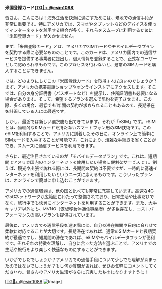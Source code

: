 **米国登録カード[[TG💪+ @esim1088](https://t.me/s/esim1088)]**

皆さん、こんにちは！海外生活を快適に過ごすためには、現地での通信手段が非常に重要です。特にアメリカでは、スマホやタブレットなどのデバイスを使ってインターネットを利用する機会が多く、それらをスムーズに利用するために「米国登録カード」が欠かせません。

まず、「米国登録カード」とは、アメリカでSIMカードやモバイルデータプランを契約する際に必要なもののことです。このカードは、アメリカ国内での通信サービスを提供する事業者に提出し、個人情報を登録することで、正式なユーザーとして認められるものです。このプロセスを行わないと、通常のSIMカードを購入することはできません。

では、どのようにしてこの「米国登録カード」を取得すれば良いのでしょうか？まず、アメリカの携帯電話ショップやオンラインストアにアクセスします。そこでは、自分の身分証明書（パスポートなど）を提示し、住所証明書も必要になる場合があります。そして、希望するプランを選んで契約を完了させます。この際、多くの場合、最低でも1年間の契約が求められることもあるので、長期滞在を計画している人には最適です。

しかし、最近では新しい選択肢も出てきています。それが「eSIM」です。eSIMとは、物理的なSIMカードを持たないスマートフォン用のSIM技術です。このeSIMを利用することで、アメリカに到着したその日に、オンライン上で簡単にSIMカードを入手することが可能です。これにより、煩雑な手続きを省くことができ、スムーズに通信サービスを利用できます。

さらに、最近注目されているのが「モバイルデータプラン」です。これは、短期間でアメリカ国内のインターネットを使用したい場合に便利なサービスです。例えば、観光や出張で訪れる際には、長期間の契約は不要ですが、一時的に高速インターネットを利用したいというニーズに応えるものです。こういったプランは、オンラインで簡単に申し込むことができます。

アメリカでの通信環境は、他の国と比べても非常に充実しています。高速な4Gや5Gネットワークが広範囲にわたって整備されており、日常生活や仕事だけでなく、旅行中でも快適にインターネットを利用することができます。また、大手キャリア以外にも、MVNO（仮想移動体通信事業者）が多数存在し、コストパフォーマンスの高いプランも提供されています。

最後に、アメリカでの通信手段を選ぶ際には、自分の滞在期間や目的に合わせて柔軟に対応することが大切です。長期滞在であれば、通常のSIMカードと長期契約が最適ですし、短期間の滞在であれば、eSIMやモバイルデータプランが便利です。それぞれの特徴を理解し、自分に合った方法を選ぶことで、アメリカでの生活や旅行をより楽しく快適なものにすることができます。

いかがでしたでしょうか？アメリカでの通信手段について少しでも理解が深まったのではないでしょうか？もし何か質問があれば、ぜひお気軽にコメントしてくださいね。皆さんのアメリカ生活がさらに充実したものになりますように！

[[TG💪+ @esim1088](https://t.me/s/esim1088) ![Image](https://i.postimg.cc/Y0z9fWf4/image.png)]